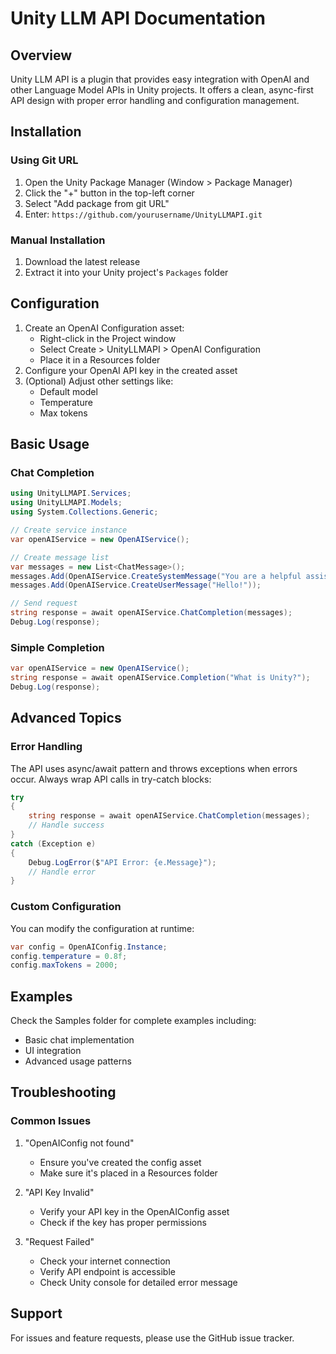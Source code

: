 # Unity LLM API Documentation

## Overview
Unity LLM API is a plugin that provides easy integration with OpenAI and other Language Model APIs in Unity projects. It offers a clean, async-first API design with proper error handling and configuration management.

## Installation

### Using Git URL
1. Open the Unity Package Manager (Window > Package Manager)
2. Click the "+" button in the top-left corner
3. Select "Add package from git URL"
4. Enter: `https://github.com/yourusername/UnityLLMAPI.git`

### Manual Installation
1. Download the latest release
2. Extract it into your Unity project's `Packages` folder

## Configuration

1. Create an OpenAI Configuration asset:
   - Right-click in the Project window
   - Select Create > UnityLLMAPI > OpenAI Configuration
   - Place it in a Resources folder
2. Configure your OpenAI API key in the created asset
3. (Optional) Adjust other settings like:
   - Default model
   - Temperature
   - Max tokens

## Basic Usage

### Chat Completion

```csharp
using UnityLLMAPI.Services;
using UnityLLMAPI.Models;
using System.Collections.Generic;

// Create service instance
var openAIService = new OpenAIService();

// Create message list
var messages = new List<ChatMessage>();
messages.Add(OpenAIService.CreateSystemMessage("You are a helpful assistant."));
messages.Add(OpenAIService.CreateUserMessage("Hello!"));

// Send request
string response = await openAIService.ChatCompletion(messages);
Debug.Log(response);
```

### Simple Completion

```csharp
var openAIService = new OpenAIService();
string response = await openAIService.Completion("What is Unity?");
Debug.Log(response);
```

## Advanced Topics

### Error Handling
The API uses async/await pattern and throws exceptions when errors occur. Always wrap API calls in try-catch blocks:

```csharp
try
{
    string response = await openAIService.ChatCompletion(messages);
    // Handle success
}
catch (Exception e)
{
    Debug.LogError($"API Error: {e.Message}");
    // Handle error
}
```

### Custom Configuration
You can modify the configuration at runtime:

```csharp
var config = OpenAIConfig.Instance;
config.temperature = 0.8f;
config.maxTokens = 2000;
```

## Examples
Check the Samples folder for complete examples including:
- Basic chat implementation
- UI integration
- Advanced usage patterns

## Troubleshooting

### Common Issues

1. "OpenAIConfig not found"
   - Ensure you've created the config asset
   - Make sure it's placed in a Resources folder

2. "API Key Invalid"
   - Verify your API key in the OpenAIConfig asset
   - Check if the key has proper permissions

3. "Request Failed"
   - Check your internet connection
   - Verify API endpoint is accessible
   - Check Unity console for detailed error message

## Support
For issues and feature requests, please use the GitHub issue tracker.
